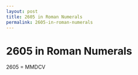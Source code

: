 ```yaml
---
layout: post
title: 2605 in Roman Numerals
permalink: 2605-in-roman-numerals
---
```


# 2605 in Roman Numerals

2605 = MMDCV
